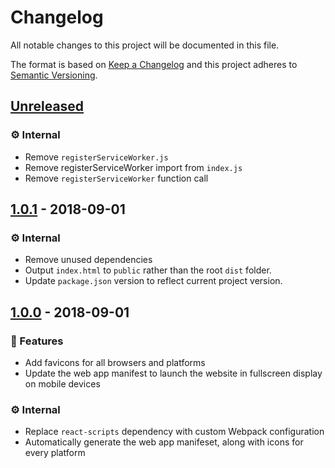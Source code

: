 # Changelog

All notable changes to this project will be documented in this file.

The format is based on [Keep a Changelog](http://keepachangelog.com/en/1.0.0/)
and this project adheres to
[Semantic Versioning](http://semver.org/spec/v2.0.0.html).

## [Unreleased]

### ⚙ Internal

-   Remove `registerServiceWorker.js`
-   Remove registerServiceWorker import from `index.js`
-   Remove `registerServiceWorker` function call

## [1.0.1] - 2018-09-01

### ⚙ Internal

-   Remove unused dependencies
-   Output `index.html` to `public` rather than the root `dist` folder.
-   Update `package.json` version to reflect current project version.

## [1.0.0] - 2018-09-01

### 🚀 Features

-   Add favicons for all browsers and platforms
-   Update the web app manifest to launch the website in fullscreen display on
    mobile devices

### ⚙ Internal

-   Replace `react-scripts` dependency with custom Webpack configuration
-   Automatically generate the web app manifeset, along with icons for every
    platform

[unreleased]: https://github.com/bearinsun/type-fast/compare/v1.0.1...HEAD
[1.0.1]: https://github.com/bearinsun/type-fast/compare/v1.0.0...v1.0.1
[1.0.0]: https://github.com/bearinsun/type-fast/compare/v0.1.0...v1.0.0
